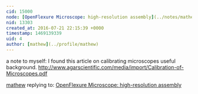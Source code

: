 ```yaml
---
cid: 15000
node: [OpenFlexure Microscope: high-resolution assembly](../notes/mathew/07-21-2016/openflexure-microscope-high-resolution-assembly)
nid: 13303
created_at: 2016-07-21 22:15:39 +0000
timestamp: 1469139339
uid: 4
author: [mathew](../profile/mathew)
---
```


a note to myself: I found this article on calibrating microscopes useful background.
http://www.agarscientific.com/media/import/Calibration-of-Microscopes.pdf

[mathew](../profile/mathew) replying to: [OpenFlexure Microscope: high-resolution assembly](../notes/mathew/07-21-2016/openflexure-microscope-high-resolution-assembly)


